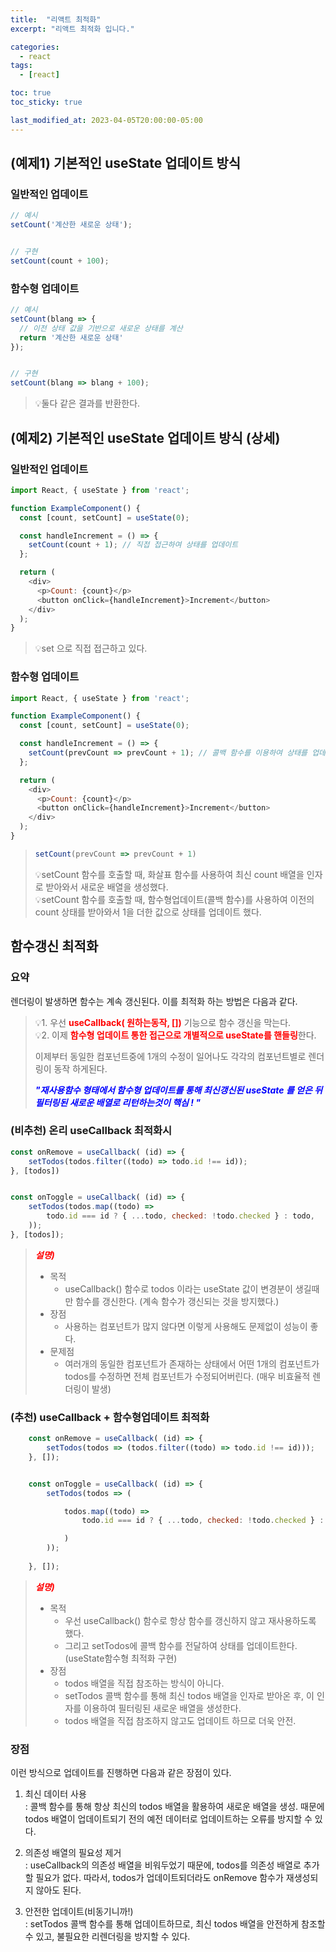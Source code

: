 ```yaml
---
title:  "리액트 최적화"
excerpt: "리액트 최적화 입니다."

categories:
  - react
tags:
  - [react]

toc: true
toc_sticky: true

last_modified_at: 2023-04-05T20:00:00-05:00
---
```


## (예제1) 기본적인 useState 업데이트 방식
### 일반적인 업데이트

```js
// 예시
setCount('계산한 새로운 상태');


// 구현
setCount(count + 100);
```

### 함수형 업데이트
```js
// 예시
setCount(blang => {
  // 이전 상태 값을 기반으로 새로운 상태를 계산
  return '계산한 새로운 상태'
});


// 구현
setCount(blang => blang + 100);

```

> 💡둘다 같은 결과를 반환한다.



## (예제2) 기본적인 useState 업데이트 방식 (상세)
### 일반적인 업데이트
```js
import React, { useState } from 'react';

function ExampleComponent() {
  const [count, setCount] = useState(0);

  const handleIncrement = () => {
    setCount(count + 1); // 직접 접근하여 상태를 업데이트
  };

  return (
    <div>
      <p>Count: {count}</p>
      <button onClick={handleIncrement}>Increment</button>
    </div>
  );
}

```

> 💡set 으로 직접 접근하고 있다.

### 함수형 업데이트
```js
import React, { useState } from 'react';

function ExampleComponent() {
  const [count, setCount] = useState(0);

  const handleIncrement = () => {
    setCount(prevCount => prevCount + 1); // 콜백 함수를 이용하여 상태를 업데이트
  };

  return (
    <div>
      <p>Count: {count}</p>
      <button onClick={handleIncrement}>Increment</button>
    </div>
  );
}

```

> ```js 
> setCount(prevCount => prevCount + 1)
> ```
> 💡setCount 함수를 호출할 때, 화살표 함수를 사용하여 최신 count 배열을 인자로 받아와서 새로운 배열을 생성했다.  
> 💡setCount 함수를 호출할 때, 함수형업데이트(콜백 함수)를 사용하여 이전의 count 상태를 받아와서 1을 더한 값으로 상태를 업데이트 했다.  




## 함수갱신 최적화
### 요약
렌더링이 발생하면 함수는 계속 갱신된다. 이를 최적화 하는 방법은 다음과 같다.  
> 💡1. 우선 <span style="color:red"><b>useCallback( 원하는동작, [])</b></span> 기능으로 함수 갱신을 막는다.  
> 💡2. 이제 <span style="color:red"><b>함수형 업데이트 통한 접근으로 개별적으로 useState를 핸들링</b></span>한다.  
>  
> 이제부터 동일한 컴포넌트중에 1개의 수정이 일어나도 각각의 컴포넌트별로 렌더링이 동작 하게된다.  
>  
> <span style="color:blue"><I><b>"재사용함수 형태에서 함수형 업데이트를 통해 최신갱신된 useState 를 얻은 뒤 필터링된 새로운 배열로 리턴하는것이 핵심 ! "</b></I></span>


### (비추천) 온리 useCallback 최적화시

```js
const onRemove = useCallback( (id) => {
    setTodos(todos.filter((todo) => todo.id !== id));
}, [todos])


const onToggle = useCallback( (id) => {
    setTodos(todos.map((todo) => 
        todo.id === id ? { ...todo, checked: !todo.checked } : todo,
    ));
}, [todos]);

```
> <span style="color:red"><I><b>설명)</b></I></span>  
> - 목적
>     - useCallback() 함수로 todos 이라는 useState 값이 변경분이 생길때만 함수를 갱신한다. (계속 함수가 갱신되는 것을 방지했다.)
> - 장점
>     - 사용하는 컴포넌트가 많지 않다면 이렇게 사용해도 문제없이 성능이 좋다.  
> - 문제점
>     - 여러개의 동일한 컴포넌트가 존재하는 상태에서 어떤 1개의 컴포넌트가 todos를 수정하면 전체 컴포넌트가 수정되어버린다. (매우 비효율적 렌더링이 발생)



### (추천) useCallback + 함수형업데이트 최적화

```js
    const onRemove = useCallback( (id) => {
        setTodos(todos => (todos.filter((todo) => todo.id !== id)));
    }, []);


    const onToggle = useCallback( (id) => {
        setTodos(todos => ( 

            todos.map((todo) => 
                todo.id === id ? { ...todo, checked: !todo.checked } : todo,

            )
        ));
            
    }, []);

```
> <span style="color:red"><I><b>설명)</b></I></span>  
> - 목적
>     - 우선 useCallback() 함수로 항상 함수를 갱신하지 않고 재사용하도록 했다.
>     - 그리고 setTodos에 콜백 함수를 전달하여 상태를 업데이트한다. (useState함수형 최적화 구현)
> - 장점
>     -  todos 배열을 직접 참조하는 방식이 아니다.
>     - setTodos 콜백 함수를 통해 최신 todos 배열을 인자로 받아온 후, 이 인자를 이용하여 필터링된 새로운 배열을 생성한다.
>     - todos 배열을 직접 참조하지 않고도 업데이트 하므로 더욱 안전.



### 장점
이런 방식으로 업데이트를 진행하면 다음과 같은 장점이 있다.
1. 최신 데이터 사용  
    : 콜백 함수를 통해 항상 최신의 todos 배열을 활용하여 새로운 배열을 생성. 때문에 todos 배열이 업데이트되기 전의 예전 데이터로 업데이트하는 오류를 방지할 수 있다.

2. 의존성 배열의 필요성 제거  
    : useCallback의 의존성 배열을 비워두었기 때문에, todos를 의존성 배열로 추가할 필요가 없다. 따라서, todos가 업데이트되더라도 onRemove 함수가 재생성되지 않아도 된다.

3. 안전한 업데이트(비동기니까!)  
    : setTodos 콜백 함수를 통해 업데이트하므로, 최신 todos 배열을 안전하게 참조할 수 있고, 불필요한 리렌더링을 방지할 수 있다.




